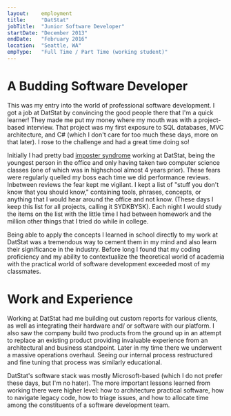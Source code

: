 ```yaml
---
layout:    employment
title:     "DatStat"
jobTitle:  "Junior Software Developer"
startDate: "December 2013"
endDate:   "February 2016"
location:  "Seattle, WA"
empType:   "Full Time / Part Time (working student)"
---
```

# A Budding Software Developer
This was my entry into the world of professional software development. I got a
job at DatStat by convincing the good people there that I'm a quick learner!
They made me put my money where my mouth was with a project-based interview.
That project was my first exposure to SQL databases, MVC architecture, and C#
(which I don't care for too much these days, more on that later). I rose to the
challenge and had a great time doing so!

Initially I had pretty bad [imposter
syndrome](https://en.wikipedia.org/wiki/Impostor_syndrome) working at DatStat,
being the youngest person in the office and only having taken two computer
science classes (one of which was in highschool almost 4 years prior). These
fears were regularly quelled my boss each time we did performance reviews.
Inbetween reviews the fear kept me vigilant. I kept a list of "stuff you don't
know that you should know," containing tools, phrases, concepts, or anything
that I would hear around the office and not know. (These days I keep this list
for all projects, calling it SYDKBYSK). Each night I would study the items on
the list with the little time I had between homework and the million other
things that I tried do while in college.

Being able to apply the concepts I learned in school directly to my work at
DatStat was a tremendous way to cement them in my mind and also learn their
significance in the industry. Before long I found that my coding proficiency and
my ability to contextualize the theoretical world of academia with the practical
world of software development exceeded most of my classmates.

# Work and Experience
Working at DatStat had me building out custom reports for various clients, as
well as integrating their hardware and/ or software with our platform. I also
saw the company build two products from the ground up in an attempt to replace
an existing product providing invaluable experience from an architectural and
business standpoint. Later in my time there we underwent a massive operations
overhaul. Seeing our internal process restructured and fine tuning that process
was similarly educational.

DatStat's software stack was mostly Microsoft-based (which I do not prefer these
days, but I'm no hater). The more important lessons learned from working there
were higher level: how to architecture practical software, how to navigate
legacy code, how to triage issues, and how to allocate time among the
constituents of a software development team.
